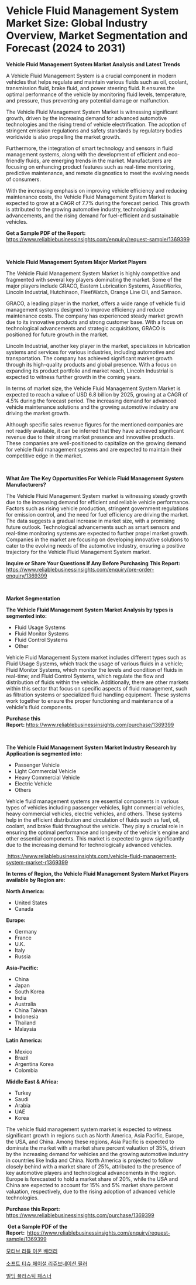 <p><h1>Vehicle Fluid Management System Market Size: Global Industry Overview, Market Segmentation and Forecast (2024 to 2031)</h1></p><p><strong>Vehicle Fluid Management System Market Analysis and Latest Trends</strong></p>
<p><p>A Vehicle Fluid Management System is a crucial component in modern vehicles that helps regulate and maintain various fluids such as oil, coolant, transmission fluid, brake fluid, and power steering fluid. It ensures the optimal performance of the vehicle by monitoring fluid levels, temperature, and pressure, thus preventing any potential damage or malfunction.</p><p>The Vehicle Fluid Management System Market is witnessing significant growth, driven by the increasing demand for advanced automotive technologies and the rising trend of vehicle electrification. The adoption of stringent emission regulations and safety standards by regulatory bodies worldwide is also propelling the market growth.</p><p>Furthermore, the integration of smart technology and sensors in fluid management systems, along with the development of efficient and eco-friendly fluids, are emerging trends in the market. Manufacturers are focusing on enhancing product features such as real-time monitoring, predictive maintenance, and remote diagnostics to meet the evolving needs of consumers.</p><p>With the increasing emphasis on improving vehicle efficiency and reducing maintenance costs, the Vehicle Fluid Management System Market is expected to grow at a CAGR of 7.7% during the forecast period. This growth is attributed to the growing automotive industry, technological advancements, and the rising demand for fuel-efficient and sustainable vehicles.</p></p>
<p><strong>Get a Sample PDF of the Report:&nbsp;</strong> <a href="https://www.reliablebusinessinsights.com/enquiry/request-sample/1369399">https://www.reliablebusinessinsights.com/enquiry/request-sample/1369399</a></p>
<p>&nbsp;</p>
<p><strong>Vehicle Fluid Management System Major Market Players</strong></p>
<p><p>The Vehicle Fluid Management System Market is highly competitive and fragmented with several key players dominating the market. Some of the major players include GRACO, Eastern Lubrication Systems, AssetWorks, Lincoln Industrial, Hutchinson, FleetWatch, Orange Line Oil, and Samson.</p><p>GRACO, a leading player in the market, offers a wide range of vehicle fluid management systems designed to improve efficiency and reduce maintenance costs. The company has experienced steady market growth due to its innovative products and strong customer base. With a focus on technological advancements and strategic acquisitions, GRACO is positioned for future growth in the market.</p><p>Lincoln Industrial, another key player in the market, specializes in lubrication systems and services for various industries, including automotive and transportation. The company has achieved significant market growth through its high-quality products and global presence. With a focus on expanding its product portfolio and market reach, Lincoln Industrial is expected to witness further growth in the coming years.</p><p>In terms of market size, the Vehicle Fluid Management System Market is expected to reach a value of USD 6.8 billion by 2025, growing at a CAGR of 4.5% during the forecast period. The increasing demand for advanced vehicle maintenance solutions and the growing automotive industry are driving the market growth.</p><p>Although specific sales revenue figures for the mentioned companies are not readily available, it can be inferred that they have achieved significant revenue due to their strong market presence and innovative products. These companies are well-positioned to capitalize on the growing demand for vehicle fluid management systems and are expected to maintain their competitive edge in the market.</p></p>
<p>&nbsp;</p>
<p><strong>What Are The Key Opportunities For Vehicle Fluid Management System Manufacturers?</strong></p>
<p><p>The Vehicle Fluid Management System market is witnessing steady growth due to the increasing demand for efficient and reliable vehicle performance. Factors such as rising vehicle production, stringent government regulations for emission control, and the need for fuel efficiency are driving the market. The data suggests a gradual increase in market size, with a promising future outlook. Technological advancements such as smart sensors and real-time monitoring systems are expected to further propel market growth. Companies in the market are focusing on developing innovative solutions to cater to the evolving needs of the automotive industry, ensuring a positive trajectory for the Vehicle Fluid Management System market.</p></p>
<p><strong>Inquire or Share Your Questions If Any Before Purchasing This Report:</strong> <a href="https://www.reliablebusinessinsights.com/enquiry/pre-order-enquiry/1369399">https://www.reliablebusinessinsights.com/enquiry/pre-order-enquiry/1369399</a></p>
<p>&nbsp;</p>
<p><strong>Market Segmentation</strong></p>
<p><strong>The Vehicle Fluid Management System Market Analysis by types is segmented into:</strong></p>
<p><ul><li>Fluid Usage Systems</li><li>Fluid Monitor Systems</li><li>Fluid Control Systems</li><li>Other</li></ul></p>
<p><p>Vehicle Fluid Management System market includes different types such as Fluid Usage Systems, which track the usage of various fluids in a vehicle; Fluid Monitor Systems, which monitor the levels and condition of fluids in real-time; and Fluid Control Systems, which regulate the flow and distribution of fluids within the vehicle. Additionally, there are other markets within this sector that focus on specific aspects of fluid management, such as filtration systems or specialized fluid handling equipment. These systems work together to ensure the proper functioning and maintenance of a vehicle's fluid components.</p></p>
<p><strong>Purchase this Report:&nbsp;</strong><a href="https://www.reliablebusinessinsights.com/purchase/1369399">https://www.reliablebusinessinsights.com/purchase/1369399</a></p>
<p>&nbsp;</p>
<p><strong>The Vehicle Fluid Management System Market Industry Research by Application is segmented into:</strong></p>
<p><ul><li>Passenger Vehicle</li><li>Light Commercial Vehicle</li><li>Heavy Commercial Vehicle</li><li>Electric Vehicle</li><li>Others</li></ul></p>
<p><p>Vehicle fluid management systems are essential components in various types of vehicles including passenger vehicles, light commercial vehicles, heavy commercial vehicles, electric vehicles, and others. These systems help in the efficient distribution and circulation of fluids such as fuel, oil, coolant, and brake fluid throughout the vehicle. They play a crucial role in ensuring the optimal performance and longevity of the vehicle's engine and other essential components. This market is expected to grow significantly due to the increasing demand for technologically advanced vehicles.</p></p>
<p><a href="https://www.reliablebusinessinsights.com/vehicle-fluid-management-system-market-r1369399">&nbsp;https://www.reliablebusinessinsights.com/vehicle-fluid-management-system-market-r1369399</a></p>
<p><strong>In terms of Region, the Vehicle Fluid Management System Market Players available by Region are:</strong></p>
<p>
    <p> <strong> North America: </strong>
        <ul>
            <li>United States</li>
            <li>Canada</li>
        </ul>
        </p> 
    <p> <strong> Europe: </strong>
        <ul>
            <li>Germany</li>
            <li>France</li>
            <li>U.K.</li>
            <li>Italy</li>
            <li>Russia</li>
        </ul>
        </p> 
    <p> <strong> Asia-Pacific: </strong>
        <ul>
            <li>China</li>
            <li>Japan</li>
            <li>South Korea</li>
            <li>India</li>
            <li>Australia</li>
            <li>China Taiwan</li>
            <li>Indonesia</li>
            <li>Thailand</li>
            <li>Malaysia</li>
        </ul>
        </p> 
    <p> <strong> Latin America: </strong>
        <ul>
            <li>Mexico</li>
            <li>Brazil</li>
            <li>Argentina Korea</li>
            <li>Colombia</li>
        </ul>
        </p> 
    <p> <strong> Middle East & Africa: </strong>
        <ul>
            <li>Turkey</li>
            <li>Saudi</li>
            <li>Arabia</li>
            <li>UAE</li>
            <li>Korea</li>
        </ul>
    </p>
    </p>
<p><p>The vehicle fluid management system market is expected to witness significant growth in regions such as North America, Asia Pacific, Europe, the USA, and China. Among these regions, Asia Pacific is expected to dominate the market with a market share percent valuation of 35%, driven by the increasing demand for vehicles and the growing automotive industry in countries like India and China. North America is projected to follow closely behind with a market share of 25%, attributed to the presence of key automotive players and technological advancements in the region. Europe is forecasted to hold a market share of 20%, while the USA and China are expected to account for 15% and 5% market share percent valuation, respectively, due to the rising adoption of advanced vehicle technologies.</p></p>
<p><strong>Purchase this Report: </strong><a href="https://www.reliablebusinessinsights.com/purchase/1369399">https://www.reliablebusinessinsights.com/purchase/1369399</a></p>
<p>&nbsp;<strong>Get a Sample PDF of the Report:&nbsp;&nbsp;</strong><a href="https://www.reliablebusinessinsights.com/enquiry/request-sample/1369399">https://www.reliablebusinessinsights.com/enquiry/request-sample/1369399</a></p>
<p><strong></strong></p>
<p><p><a href="https://medium.com/@allanchulist567567jdf/%EB%AA%A8%ED%8B%B0%EB%B8%8C-%EB%A6%AC%ED%8A%AC%EC%9D%B4%EC%98%A8-%EB%B0%B0%ED%84%B0%EB%A6%AC-%EC%8B%9C%EC%9E%A5-%EC%A0%90%EC%9C%A0%EC%9C%A8-%EB%B3%80%ED%99%94-%EB%B0%8F-%EC%8B%9C%EC%9E%A5-%EC%84%B1%EC%9E%A5-%EC%A0%84%EB%A7%9D-2024-2031-3726199f0057">모티브 리튬 이온 배터리</a></p><p><a href="https://medium.com/@gladycecarter2022/%EC%97%B0%EC%A1%B0%EC%A7%81-%EC%96%BC%EA%B5%B4-%ED%99%9C%EC%84%B1%ED%99%94-%ED%95%84%EB%9F%AC-%EC%8B%9C%EC%9E%A5-%EA%B2%BD%EC%9F%81-%EB%B6%84%EC%84%9D-%EC%8B%9C%EC%9E%A5-%EB%8F%99%ED%96%A5-%EB%B0%8F-2031%EB%85%84%EA%B9%8C%EC%A7%80%EC%9D%98-%EC%98%88%EC%B8%A1-12cf29c21360">소프트 티슈 페이셜 리쥬브네이션 필러</a></p><p><a href="https://medium.com/@tammyholmes1955/%EA%B1%B4%EB%AC%BC%EC%9A%A9-%ED%94%8C%EB%9D%BC%EC%8A%A4%ED%8B%B1-%EA%B3%A0%EC%A0%95%EC%9E%A5%EC%B9%98-%EC%8B%9C%EC%9E%A5%EC%9D%80-%EC%8B%9C%EC%9E%A5-%EC%A0%90%EC%9C%A0%EC%9C%A8-%ED%81%AC%EA%B8%B0-%EB%B0%8F-2031%EB%85%84%EA%B9%8C%EC%A7%80-%ED%94%84%EB%A1%9C%EC%A0%9D%ED%8A%B8-%EC%98%88%EC%B8%A1%EC%97%90-%EC%A4%91%EC%A0%90%EC%9D%84-%EB%91%A1%EB%8B%88%EB%8B%A4-604df2f0584a">빌딩 플라스틱 패스너</a></p></p>